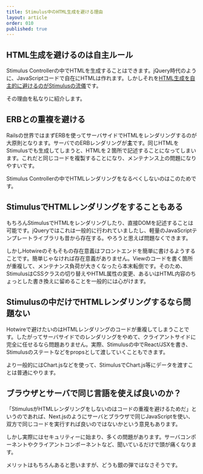 ```yaml
---
title: Stimulus中のHTML生成を避ける理由
layout: article
order: 010
published: true
---
```


## HTML生成を避けるのは自主ルール

Stimulus Controllerの中でHTMLを生成することはできます。jQuery時代のように、JavaScriptコードで自在にHTMLは作れます。しかしそれを[HTML生成を自主的に避けるのがStimulusの流儀](https://stimulus.hotwired.dev/handbook/origin#the-three-core-concepts-in-stimulus)です。

その理由を私なりに紹介します。

## ERBとの重複を避ける

Railsの世界ではまずERBを使ってサーバサイドでHTMLをレンダリングするのが大原則となります。サーバでのERBレンダリングが**主**です。同じHTMLをStimulusでも生成してしまうと、HTMLを２箇所で記述することになってしまいます。これだと同じコードを複製することになり、メンテナンス上の問題になりやすいです。

Stimulus Controllerの中でHTMLレンダリングをなるべくしないのはこのためです。

## StimulusでHTMLレンダリングをすることもある

もちろんStimulusでHTMLをレンダリングしたり、直接DOMを記述することは可能です。jQueryではこれは一般的に行われていましたし、軽量のJavaScriptテンプレートライブラリも昔から存在する。やろうと思えば問題なくできます。

しかしHotwireのそもそもの存在意義はフロントエンドを簡単に書けるようすることです。簡単じゃなければ存在意義がありません。Viewのコードを書く箇所が重複して、メンテナンス負荷が大きくなったら本末転倒です。そのため、StimulusはCSSクラスの切り替えやHTML属性の変更、あるいはHTML内容のちょっとした書き換えに留めることを一般的には心がけます。

## Stimulusの中だけでHTMLレンダリングするなら問題ない

Hotwireで避けたいのはHTMLレンダリングのコードが重複してしまうことです。したがってサーバサイドでのレンダリングをやめて、クライアントサイドに完全に任せるなら問題ありません。実際、Stimulusの中でReact/JSXを書き、Stimulusのステートなどをpropsとして渡していくこともできます。

より一般的にはChart.jsなどを使って、StimulusでChart.js等にデータを渡すことは普通にやります。

## ブラウザとサーバで同じ言語を使えば良いのか？

「StimulusがHTMLレンダリングをしないのはコードの重複を避けるためだ」というのであれば、Next.jsのようにサーバとブラウザで同じJavaScriptを使い、双方で同じコードを実行すれば良いのではないかという意見もあります。

しかし実際にはセキュリティーに始まり、多くの問題があります。サーバコンポーネントやクライアントコンポーネントなど、聞いているだけで頭が痛くなります。

メリットはもちろんあると思いますが、どうも銀の弾ではなさそうです。
